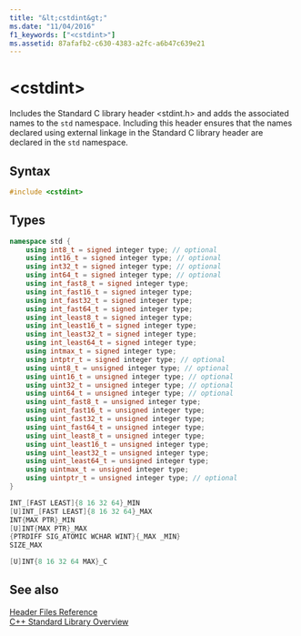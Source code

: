 ```yaml
---
title: "&lt;cstdint&gt;"
ms.date: "11/04/2016"
f1_keywords: ["<cstdint>"]
ms.assetid: 87afafb2-c630-4383-a2fc-a6b47c639e21
---
```

# &lt;cstdint&gt;

Includes the Standard C library header \<stdint.h> and adds the associated names to the `std` namespace. Including this header ensures that the names declared using external linkage in the Standard C library header are declared in the `std` namespace.

## Syntax

```cpp
#include <cstdint>
```

## Types

```cpp
namespace std { 
    using int8_t = signed integer type; // optional
    using int16_t = signed integer type; // optional
    using int32_t = signed integer type; // optional
    using int64_t = signed integer type; // optional
    using int_fast8_t = signed integer type;
    using int_fast16_t = signed integer type;
    using int_fast32_t = signed integer type;
    using int_fast64_t = signed integer type;
    using int_least8_t = signed integer type;
    using int_least16_t = signed integer type;
    using int_least32_t = signed integer type;
    using int_least64_t = signed integer type;
    using intmax_t = signed integer type;
    using intptr_t = signed integer type; // optional
    using uint8_t = unsigned integer type; // optional
    using uint16_t = unsigned integer type; // optional
    using uint32_t = unsigned integer type; // optional
    using uint64_t = unsigned integer type; // optional
    using uint_fast8_t = unsigned integer type;
    using uint_fast16_t = unsigned integer type;
    using uint_fast32_t = unsigned integer type;
    using uint_fast64_t = unsigned integer type;
    using uint_least8_t = unsigned integer type;
    using uint_least16_t = unsigned integer type;
    using uint_least32_t = unsigned integer type;
    using uint_least64_t = unsigned integer type;
    using uintmax_t = unsigned integer type;
    using uintptr_t = unsigned integer type; // optional
}

INT_[FAST LEAST]{8 16 32 64}_MIN
[U]INT_[FAST LEAST]{8 16 32 64}_MAX
INT{MAX PTR}_MIN
[U]INT{MAX PTR}_MAX
{PTRDIFF SIG_ATOMIC WCHAR WINT}{_MAX _MIN}
SIZE_MAX

[U]INT{8 16 32 64 MAX}_C
```

## See also

[Header Files Reference](../standard-library/cpp-standard-library-header-files.md)<br/>
[C++ Standard Library Overview](../standard-library/cpp-standard-library-overview.md)<br/>
